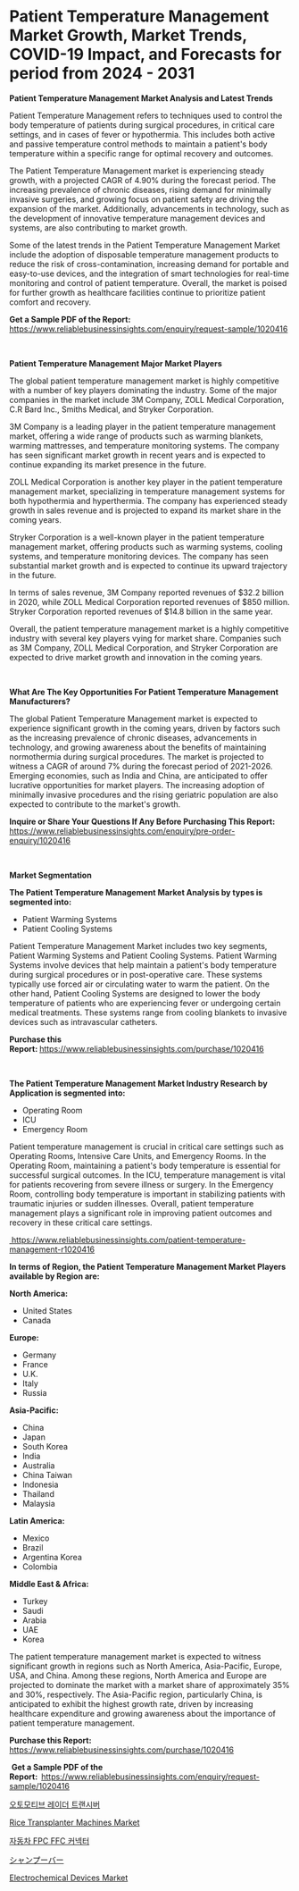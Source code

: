 <p><h1>Patient Temperature Management Market Growth, Market Trends, COVID-19 Impact, and Forecasts for period from 2024 - 2031</h1></p><p><strong>Patient Temperature Management Market Analysis and Latest Trends</strong></p>
<p><p>Patient Temperature Management refers to techniques used to control the body temperature of patients during surgical procedures, in critical care settings, and in cases of fever or hypothermia. This includes both active and passive temperature control methods to maintain a patient's body temperature within a specific range for optimal recovery and outcomes.</p><p>The Patient Temperature Management market is experiencing steady growth, with a projected CAGR of 4.90% during the forecast period. The increasing prevalence of chronic diseases, rising demand for minimally invasive surgeries, and growing focus on patient safety are driving the expansion of the market. Additionally, advancements in technology, such as the development of innovative temperature management devices and systems, are also contributing to market growth.</p><p>Some of the latest trends in the Patient Temperature Management Market include the adoption of disposable temperature management products to reduce the risk of cross-contamination, increasing demand for portable and easy-to-use devices, and the integration of smart technologies for real-time monitoring and control of patient temperature. Overall, the market is poised for further growth as healthcare facilities continue to prioritize patient comfort and recovery.</p></p>
<p><strong>Get a Sample PDF of the Report:&nbsp;</strong> <a href="https://www.reliablebusinessinsights.com/enquiry/request-sample/1020416">https://www.reliablebusinessinsights.com/enquiry/request-sample/1020416</a></p>
<p>&nbsp;</p>
<p><strong>Patient Temperature Management Major Market Players</strong></p>
<p><p>The global patient temperature management market is highly competitive with a number of key players dominating the industry. Some of the major companies in the market include 3M Company, ZOLL Medical Corporation, C.R Bard Inc., Smiths Medical, and Stryker Corporation.</p><p>3M Company is a leading player in the patient temperature management market, offering a wide range of products such as warming blankets, warming mattresses, and temperature monitoring systems. The company has seen significant market growth in recent years and is expected to continue expanding its market presence in the future.</p><p>ZOLL Medical Corporation is another key player in the patient temperature management market, specializing in temperature management systems for both hypothermia and hyperthermia. The company has experienced steady growth in sales revenue and is projected to expand its market share in the coming years.</p><p>Stryker Corporation is a well-known player in the patient temperature management market, offering products such as warming systems, cooling systems, and temperature monitoring devices. The company has seen substantial market growth and is expected to continue its upward trajectory in the future.</p><p>In terms of sales revenue, 3M Company reported revenues of $32.2 billion in 2020, while ZOLL Medical Corporation reported revenues of $850 million. Stryker Corporation reported revenues of $14.8 billion in the same year.</p><p>Overall, the patient temperature management market is a highly competitive industry with several key players vying for market share. Companies such as 3M Company, ZOLL Medical Corporation, and Stryker Corporation are expected to drive market growth and innovation in the coming years.</p></p>
<p>&nbsp;</p>
<p><strong>What Are The Key Opportunities For Patient Temperature Management Manufacturers?</strong></p>
<p><p>The global Patient Temperature Management market is expected to experience significant growth in the coming years, driven by factors such as the increasing prevalence of chronic diseases, advancements in technology, and growing awareness about the benefits of maintaining normothermia during surgical procedures. The market is projected to witness a CAGR of around 7% during the forecast period of 2021-2026. Emerging economies, such as India and China, are anticipated to offer lucrative opportunities for market players. The increasing adoption of minimally invasive procedures and the rising geriatric population are also expected to contribute to the market's growth.</p></p>
<p><strong>Inquire or Share Your Questions If Any Before Purchasing This Report:</strong> <a href="https://www.reliablebusinessinsights.com/enquiry/pre-order-enquiry/1020416">https://www.reliablebusinessinsights.com/enquiry/pre-order-enquiry/1020416</a></p>
<p>&nbsp;</p>
<p><strong>Market Segmentation</strong></p>
<p><strong>The Patient Temperature Management Market Analysis by types is segmented into:</strong></p>
<p><ul><li>Patient Warming Systems</li><li>Patient Cooling Systems</li></ul></p>
<p><p>Patient Temperature Management Market includes two key segments, Patient Warming Systems and Patient Cooling Systems. Patient Warming Systems involve devices that help maintain a patient's body temperature during surgical procedures or in post-operative care. These systems typically use forced air or circulating water to warm the patient. On the other hand, Patient Cooling Systems are designed to lower the body temperature of patients who are experiencing fever or undergoing certain medical treatments. These systems range from cooling blankets to invasive devices such as intravascular catheters.</p></p>
<p><strong>Purchase this Report:&nbsp;</strong><a href="https://www.reliablebusinessinsights.com/purchase/1020416">https://www.reliablebusinessinsights.com/purchase/1020416</a></p>
<p>&nbsp;</p>
<p><strong>The Patient Temperature Management Market Industry Research by Application is segmented into:</strong></p>
<p><ul><li>Operating Room</li><li>ICU</li><li>Emergency Room</li></ul></p>
<p><p>Patient temperature management is crucial in critical care settings such as Operating Rooms, Intensive Care Units, and Emergency Rooms. In the Operating Room, maintaining a patient's body temperature is essential for successful surgical outcomes. In the ICU, temperature management is vital for patients recovering from severe illness or surgery. In the Emergency Room, controlling body temperature is important in stabilizing patients with traumatic injuries or sudden illnesses. Overall, patient temperature management plays a significant role in improving patient outcomes and recovery in these critical care settings.</p></p>
<p><a href="https://www.reliablebusinessinsights.com/patient-temperature-management-r1020416">&nbsp;https://www.reliablebusinessinsights.com/patient-temperature-management-r1020416</a></p>
<p><strong>In terms of Region, the Patient Temperature Management Market Players available by Region are:</strong></p>
<p>
    <p> <strong> North America: </strong>
        <ul>
            <li>United States</li>
            <li>Canada</li>
        </ul>
        </p> 
    <p> <strong> Europe: </strong>
        <ul>
            <li>Germany</li>
            <li>France</li>
            <li>U.K.</li>
            <li>Italy</li>
            <li>Russia</li>
        </ul>
        </p> 
    <p> <strong> Asia-Pacific: </strong>
        <ul>
            <li>China</li>
            <li>Japan</li>
            <li>South Korea</li>
            <li>India</li>
            <li>Australia</li>
            <li>China Taiwan</li>
            <li>Indonesia</li>
            <li>Thailand</li>
            <li>Malaysia</li>
        </ul>
        </p> 
    <p> <strong> Latin America: </strong>
        <ul>
            <li>Mexico</li>
            <li>Brazil</li>
            <li>Argentina Korea</li>
            <li>Colombia</li>
        </ul>
        </p> 
    <p> <strong> Middle East & Africa: </strong>
        <ul>
            <li>Turkey</li>
            <li>Saudi</li>
            <li>Arabia</li>
            <li>UAE</li>
            <li>Korea</li>
        </ul>
    </p>
    </p>
<p><p>The patient temperature management market is expected to witness significant growth in regions such as North America, Asia-Pacific, Europe, USA, and China. Among these regions, North America and Europe are projected to dominate the market with a market share of approximately 35% and 30%, respectively. The Asia-Pacific region, particularly China, is anticipated to exhibit the highest growth rate, driven by increasing healthcare expenditure and growing awareness about the importance of patient temperature management.</p></p>
<p><strong>Purchase this Report: </strong><a href="https://www.reliablebusinessinsights.com/purchase/1020416">https://www.reliablebusinessinsights.com/purchase/1020416</a></p>
<p>&nbsp;<strong>Get a Sample PDF of the Report:&nbsp;&nbsp;</strong><a href="https://www.reliablebusinessinsights.com/enquiry/request-sample/1020416">https://www.reliablebusinessinsights.com/enquiry/request-sample/1020416</a></p>
<p><strong></strong></p>
<p><p><a href="https://github.com/oajzkywllm460/Market-Research-Report-List-2/blob/main/2948345179937.md">오토모티브 레이더 트랜시버</a></p><p><a href="https://github.com/Sinjinluong3e0awx2m195k76/Market-Research-Report-List-3/blob/main/rice-transplanter-machines-market.md">Rice Transplanter Machines Market</a></p><p><a href="https://github.com/HarrisonKitto2022/Market-Research-Report-List-1/blob/main/8874635179936.md">자동차 FPC FFC 커넥터</a></p><p><a href="https://github.com/xtkhtofdt934839/Market-Research-Report-List-2/blob/main/2891538166762.md">シャンプーバー</a></p><p><a href="https://github.com/LitzyGulgowski2023/Market-Research-Report-List-1/blob/main/electrochemical-devices-market.md">Electrochemical Devices Market</a></p></p>